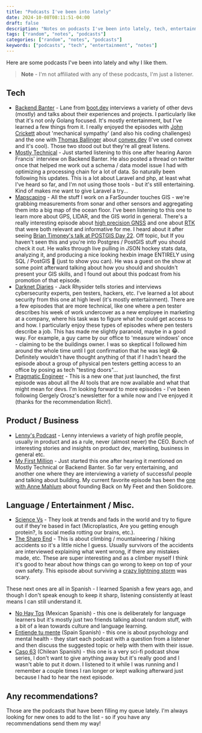 ```yaml
---
title: "Podcasts I've been into lately"
date: 2024-10-08T08:11:51-04:00
draft: false
description: "Notes on podcasts I've been into lately, tech, entertainment, and otherwise."
tags: ["random", "notes", "podcasts"]
categories: ["random", "notes", "podcasts"]
keywords: ["podcasts", "tech", "entertainment", "notes"]
---
```


Here are some podcasts I've been into lately and why I like them.

> **Note** - I'm not affiliated with any of these podcasts, I'm just a listener.

## Tech
- [Backend Banter](https://www.backendbanter.fm/) - Lane from [boot.dev](https://boot.dev) interviews a variety
of other devs (mostly) and talks about their experiences and projects. I
particularly like that it's not only Golang focused. It's mostly entertainment, but I've
learned a few things from it. I really enjoyed the episodes with [John
Crickett](https://podcasters.spotify.com/pod/show/backend-banter-fm/episodes/050---Python-is-Faster-than-Rust-e2hvpob)
about 'mechanical sympathy' (and also his coding challenges) and the one with
[Thomas
Ballinger](https://podcasters.spotify.com/pod/show/backend-banter-fm/episodes/061---Forget-SQL--use-Typescript-feat--Thomas-Ballinger-e2l3nfj)
about [convex.dev](https://convex.dev) (I've used convex and it's cool). Those two stood out but they're all great listens.
- [Mostly Technical](https://mostlytechnical.com/) - Just started listening to
this one after hearing Aaron Francis' interview on Backend Banter. He also
posted a thread on twitter once that helped me work out a schema / data model
issue I had with optimizing a processing chain for a lot of data. So naturally
been following his updates. This is a lot about Laravel and php, at least
what I've heard so far, and I'm not using those tools - but it's still
entertaining. Kind of makes me want to give Laravel a try...
- [Mapscaping](https://mapscaping.com/) - All the stuff I work on a FarSounder
touches GIS - we're grabbing measurements from sonar and other sensors and
aggregating them into a big map of the ocean floor. I've been listening to this
one to learn more about GPS, LIDAR, and the GIS world in general. There's a
really interesting episode about [high precision GNSS](https://mapscaping.com/podcast/gnss-receivers-why-precise-positioning-will-not-be-coming-to-your-phone-any-time-soon/) and one about
[RTK](https://mapscaping.com/what-is-gnss-rtk/) that were both relevant and
informative for me. I heard about
it after seeing [Brian Timoney's talk at POSTGIS Day
22](https://www.youtube.com/watch?v=5Zg8j9X2f-Y). Off topic, but If you haven't
seen this and you're into Postgres / PostGIS stuff you should check it out.  He
walks through live pulling in JSON hockey stats data, analyzing it, and
producing a nice looking hexbin image ENTIRELY using SQL / PostGIS 🤯 (just to
show you can). He was a guest on the show at some point afterward talking about
how you should and shouldn't present your GIS skills, and I found out about this
podcast from his promotion of that episode.
- [Darknet Diaries](https://darknetdiaries.com/) - Jack Rhysider tells stories
and interviews cybersecurity experts, pen testers, hackers, etc. I've learned a
lot about security from this one at high level (it's mostly entertainment).
There are a few episodes that are more technical, like one where a pen tester
describes his week of work undercover as a new employee in marketing at a
company, where his task was to figure what he could get access to and how. I
particularly enjoy these types of episodes where pen testers describe a job.
This has made me slightly paranoid, maybe in a good way. For example, a guy came
by our office to 'measure windows' once - claiming to be the buildings owner. I
was so skeptical I followed him around the whole time until I got confirmation
that he was legit 😂. Definitely wouldn't have thought anything of that if I
hadn't heard the episode about a group of physical pen testers getting access to
an office by posing as tech "testing doors"...
- [Pragmatic Engineer](https://newsletter.pragmaticengineer.com/podcast) - This is a new one that just launched, the first episode was about all the AI tools that are now available and what that might mean for devs. I'm looking forward to more episodes - I've been following Gergely Orosz's newsletter for a while now and I've enjoyed it (thanks for the recommendation Rich!).

## Product / Business
- [Lenny's Podcast](https://www.lennysnewsletter.com/podcast) - Lenny interviews a variety of high profile people, usually
in product and as a rule, never (almost never) the CEO. Bunch of interesting
stories and insights on product dev, marketing, business in general etc.
- [My First Million](https://www.mfmpod.com/) - Just started this one after hearing it mentioned on Mostly
Technical or Backend Banter. So far very entertaining, and another one where
they are interviewing a variety of successful people and talking about building.
My current favorite episode has been the [one with Anne
Mahlum](https://www.mfmpod.com/from-nonprofit-founder-to-building-a-300m-pilates-business/)
about founding Back on My Feet and then Solidcore.

## Language / Entertainment / Misc.
- [Science Vs](https://gimletmedia.com/shows/science-vs) - They look at trends
and fads in the world and try to figure out if they're based in fact
(Microplastics, Are you getting enough protein?, Is social media rotting our
brains, etc.).
- [The Sharp End](https://www.thesharpendpodcast.com/) - This is about climbing
/ mountaineering / hiking accidents so it's a little niche I guess. Usually
survivors of the accidents are interviewed explaining what went wrong, if there
any mistakes made, etc. These are super interesting and as a climber myself I
think it's good to hear about how things can go wrong to keep on top of your own
safety. This episode about surviving a [crazy lightning
storm](https://www.thesharpendpodcast.com/episode-90) was scary.

These next ones are all in Spanish - I learned Spanish a few years ago, and
though I don't speak enough to keep it sharp, listening consistently at least
means I can still understand it.
- [No Hay Tos](https://www.nohaytospodcast.com/) (Mexican Spanish) - this one is
deliberately for language learners but it's mostly just two friends talking
about random stuff, with a bit of a lean towards culture and language learning.
- [Entiende tu mente](https://entiendetumente.info/) (Spain Spanish) - this one
is about psychology and mental health - they start each podcast with a question
from a listener and then discuss the suggested topic or help with them with
their issue.
- [Caso 63](https://open.spotify.com/show/20ch3IIqtWSSM4nfy11ZzP) (Chilean Spanish) - this one is a very sci-fi podcast show series, I don't want to give
anything away but it's really good and I wasn't able to put it down. I listened
to it while I was running and I remember a couple times I ran longer or kept
walking afterward just because I had to hear the next episode.


## Any recommendations?
Those are the podcasts that have been filling my queue lately. I'm always
looking for new ones to add to the list - so if you have any recommendations
send them my way! 
